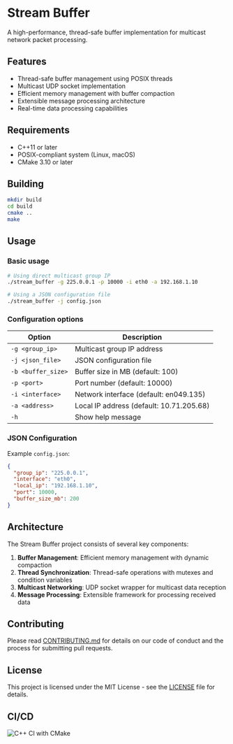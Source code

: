 # Stream Buffer

A high-performance, thread-safe buffer implementation for multicast network packet processing.

## Features

- Thread-safe buffer management using POSIX threads
- Multicast UDP socket implementation
- Efficient memory management with buffer compaction
- Extensible message processing architecture
- Real-time data processing capabilities

## Requirements

- C++11 or later
- POSIX-compliant system (Linux, macOS)
- CMake 3.10 or later

## Building

```bash
mkdir build
cd build
cmake ..
make
```

## Usage

### Basic usage

```bash
# Using direct multicast group IP
./stream_buffer -g 225.0.0.1 -p 10000 -i eth0 -a 192.168.1.10

# Using a JSON configuration file
./stream_buffer -j config.json
```

### Configuration options

| Option             | Description                              |
| ------------------ | ---------------------------------------- |
| `-g <group_ip>`    | Multicast group IP address               |
| `-j <json_file>`   | JSON configuration file                  |
| `-b <buffer_size>` | Buffer size in MB (default: 100)         |
| `-p <port>`        | Port number (default: 10000)             |
| `-i <interface>`   | Network interface (default: en049.135)   |
| `-a <address>`     | Local IP address (default: 10.71.205.68) |
| `-h`               | Show help message                        |

### JSON Configuration

Example `config.json`:

```json
{
  "group_ip": "225.0.0.1",
  "interface": "eth0",
  "local_ip": "192.168.1.10",
  "port": 10000,
  "buffer_size_mb": 200
}
```

## Architecture

The Stream Buffer project consists of several key components:

1. **Buffer Management**: Efficient memory management with dynamic compaction
2. **Thread Synchronization**: Thread-safe operations with mutexes and condition variables
3. **Multicast Networking**: UDP socket wrapper for multicast data reception
4. **Message Processing**: Extensible framework for processing received data

## Contributing

Please read [CONTRIBUTING.md](CONTRIBUTING.md) for details on our code of conduct and the process for submitting pull requests.

## License

This project is licensed under the MIT License - see the [LICENSE](LICENSE) file for details. 

## CI/CD
![C++ CI with CMake](https://github.com/iinoshirozheng/stream_buffer/actions/workflows/cmake.yml/badge.svg)